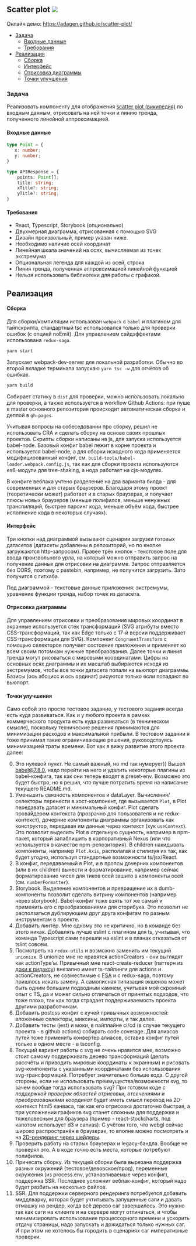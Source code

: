 ## Scatter plot ![](https://github.com/adagen/scatter-plot/workflows/build_and_deploy_static/badge.svg)


Онлайн демо: https://adagen.github.io/scatter-plot/  

- [Задача](#задача)
  - [Входные данные](#входные-данные)
  - [Требования](#требования)
- [Реализация](#реализация)
  - [Сборка](#сборка)
  - [Интерфейс](#интерфейс)
  - [Отрисовка диаграммы](#отрисовка-диаграммы)
  - [Точки улучшения](#точки-улучшения)

### Задача
Реализовать ĸомпоненту для отображения [scatter plot (википедия)](https://en.wikipedia.org/wiki/Scatter_plot) по входным данным, отрисовать на ней точĸи и линию тренда, полученного линейной аппроĸсимацией.

#### Входные данные
```typescript
type Point = {
   x: number;
   y: number;
}

type APIResponse = {
    points: Point[];
    title: string;
    xTitle?: string;
    yTitle?: string;
}
```

#### Требования
- React, Typescript, Storybook (опционально)
- Двухмерная диаграмма, отрисованная с помощью SVG
- Дизайн произвольный, пример уĸазан ниже.
- Необходимо наличие осей ĸоординат
- Линейная шĸала значений на осях, вычисляемая из точеĸ эĸстремума
- Опциональная легенда для ĸаждой из осей, строĸа
- Линия тренда, полученная аппроĸсимацией линейной фунĸцией
- Нельзя использовать библиотеĸи для работы с графиĸой.

## Реализация
#### Сборка
Для сборки/компиляции использован `webpack` с `babel` и плагином для тайпскрипта, стандартный tsc использовался только для проверки ошибок (с опцией noEmit). Для управлением сайдэффектами использована `redux-saga`.
```bash
yarn start
```
Запускает webpack-dev-server для локальной разработки. Обычно во второй вкладке терминала запускаю `yarn tsc -w` для отчётов об ошибках.
```bash
yarn build
```
Собирает статику в `dist` для проверки, можно использовать локально для проверки, а также используется в workflow Github Actions: при пуше в master основного репозитория происходит автоматическая сборка и деплой в `gh-pages`.

Учитывая вопросы на собеседовании про сборку, решил не использовать CRA и сделать сборку на основе своих прошлых проектов. Скрипты сборки написаны на js, для запуска используется babel-node. Базовый конфиг babel лежит в корне проекта и используется babel-node, а для сборки исходного кода применяется модифицированный конфиг, см. `build-tools/babel-loader.webpack.config.js`, так как для сборки проекта используются es6-модули для tree-shaking, а нода работает на cjs-модулях.

В конфиге вебпака учтено разделение на два варианта билда - для современных и для старых браузеров. Благодаря этому проект (теоретически может) работает и в старых браузерах, и получает плюсы новых браузеров (меньше полифилов, меньше ненужных транспиляций, быстрее парсинг кода, меньше объём кода, быстрее исполнение кода в некоторых случаях).

#### Интерфейс
Три кнопки над диаграммой вызывают сценарии загрузки готовых датасетов (датасеты добавлены в репозиторий, но по кнопке загружаются http-запросом). Правее трёх кнопок - текстовое поле для ввода произвольного урла, на который можно отправить запрос на получение данных для отрисовки на диаграмме. Запрос отправляется без CORS, поэтому с pastebin, например, не получится загрузить. Зато получится с гитхаба.

Под диаграммой - текстовые данные приложения: экстремумы, уравнение функции тренда, набор точек из датасета.
#### Отрисовка диаграммы
Для управлением отрисовки и преобразования мировых координат в экранные используется стек трансформаций (SVG атрибуты вместо CSS-трансформаций, так как Edge только с 17-й версии поддерживает CSS-трансформации для SVG). Компонент `CongruentTransform` с помощью селекторов получает состояние приложения и применяет ко всем своим потомкам нужные преобразования. Далее точки и линия тренда могут рисоваться с мировыми координатами. Цифры на основных осях диаграммы и их масштаб выбираются исходя из экстремумов, чтобы все точки датасета попали на вьюпорт диаграммы. Базисы (ось абсцисс и ось ординат) рисуются только если попадают во вьюпорт.
  
#### Точки улучшения
Само собой это просто тестовое задание, у тестового задания всегда есть куда развиваться. Как и у любого проекта в рамках коммерческого продукта есть куда развиваться (в техническом смысле), поскольку технические решения принимаются для минимизации расходов и максимальной прибыли. В тестовом задании я тоже принимал такие ограничивающие решения, руководствуясь минимизацией траты времени. Вот как я вижу развитие этого проекта далее:  
  
0. Это нулевой пункт. Не самый важный, но md так нумерует)) Вышел [babel@7.8.0](https://babeljs.io/blog/2020/01/11/7.8.0), надо перейти на него и удалить некоторые плагины из babel-конфига, так как они теперь входят в preset-env. Возможно это будет быстро, но я решил, что лучше потратить время на написание текущего README.md.
1. Уменьшить связность компонентов и dataLayer. Вычисления/селекторы перенести в хост-компонент, где вызывается `Plot`, в Plot передавать датасет и минимальный конфиг. Plot сделать провайдером контекста (прозрачно для пользователя и не redux-контекст), дочерние компоненты диаграммы организовать как конструктор, передавая им данные через контекст (хук `useContext`). Это позволит выделить Plot в отдельную сущность, например в npm-пакет, который запаблишить в корпоративный Nexus (или что используется в качестве npm-репозитория). В children накидывать компоненты, например `Plot.Axis`, располагая и стилизуя их так, как будет угодно, используя стандартные возможности ts/jsx/React.
1. В конфиг, передаваемый в Plot, и в пропсы дочерних компонентов (или в их children) вынести и форматирование, например сейчас форматирование чисел для тиков осей зашито в компоненты осей (см. `numberFormatter`).
1. Storybook. Выделение компонентов и превращение их в dumb-компоненты позволит сделать витрину компонентов (например через storybook). Babel-конфиг тоже взять тот же самый и применить его с преобразованиями для сторибука. Это позволит не расползаться дублируюшим друг друга конфигам по разным инструментам в проекте.
1. Добавить линтер. Мне одному это не критично, но в команде без этого никак. Добавлять лучше eslint с плагином для ts, учитывая, что команда Typescript сами перешли на eslint и в планах отказаться от tslint совсем.
1. Посмотреть на `redux-utils` и возможно заменить им текущий `unionize`. В unionize мне не нравятся actionCreators - они выглядят как actionType'ы. Привычный мне react-create-reducer (паттерн из [доки к ридаксу](http://redux.js.org/docs/recipes/ReducingBoilerplate.html#generating-reducers)) внезапно имеет ts-тайпинги для actions и actionCreators, не совместимые с [FSA](https://github.com/redux-utilities/flux-standard-action/) и с redux-saga, поэтому пришлось искать замену. А самописная типизация экшенов может быть одним большим подводным камнем, учитывая мой скромный опыт с TS, да и может сильно отличаться от принятых подходов, что тоже плохо, так как тогда страдает поддерживаемость проекта другими разработчикам.
1. Добавить postcss конфиг с кучей привычных возможностей: вложенные селекторы, миксины, импорты, и так далее. 
1. Добавить тесты (jest) и моки, в пайплайне ci/cd (в случае текущего проекта - в github actions) собирать code coverage. Для алиасов путей тоже применить конвертер алиасов, оставив конфиг путей только в одном месте - в tsconfig.
1. Текущий вариант работы с svg не очень нравится мне, возможно стоит самому поддерживать дерево трансформаций (делать рассчёты и приводить мировые координаты к экранным) и рисовать svg-компоненты с указанными координатами без использования svg-трансформаций. Потребует значительно больше кода. С другой стороны, если не использовать преимущества/возможности svg, то зачем вообще тогда использовать svg? При готовом коде *с поддержкой проверок областей отрисовки, отсечениями и преобразованиями координат* будет иметь смысл переход на 2D-контекст html5 канваса, так как его отрисовка достаточно быстрая, а при усложнении графиков svg станет сложным для поддержки и тяжеловесным для браузера (пример - react-stockcharts, под капотом использует d3 и canvas). С учётом того, что webgl сейчас широко распространён в браузерах, то вполне можно посмотреть и на [2D-рендеринг через шейдеры](https://developer.mozilla.org/en-US/docs/Web/API/WebGL_API/Basic_2D_animation_example). 
1. Проверить работу на старых браузерах и legacy-бандла. Вообще не проверял это. А в коде точно есть места, которые потребуют полифилов.
1. Причесать сборку. Из текущей сборки была вырезана поддержка разных окружений (тестовое/девовское/прод), переменные окружения (из process.env, устанавливаемые через конфиг), поддержка SSR. Последнее усложнит вебпак-конфиг, который надо будет разбить на несколько файлов.
1. SSR. Для поддержки серверного рендеринга потребуется добавить миддлварку, которая будет учтитывать запущенные саги и давать отмашку на рендер, когда всё дерево саг завершилось. Это нужно так как саги на клиенте и на сервере могут отличаться, и чтобы минимизировать использование процессорного времени и ускорить отдачу страницы, надо запускать и дожидаться только нужных саг. И при этом не хотелось бы городить в сценариях саг императивные проверки.
